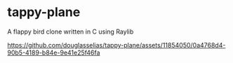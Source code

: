 # tappy-plane
A flappy bird clone written in C using Raylib


https://github.com/douglasselias/tappy-plane/assets/11854050/0a4768d4-90b5-4189-b84e-9e41e25f46fa

